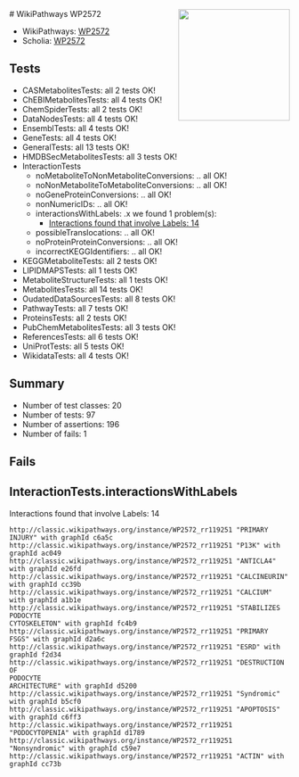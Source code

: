 <img style="float: right; width: 200px" src="https://upload.wikimedia.org/wikipedia/commons/thumb/8/83/Wplogo_with_text_500.png/640px-Wplogo_with_text_500.png" />
# WikiPathways WP2572

* WikiPathways: [WP2572](https://wikipathways.org/pathways/WP2572)
* Scholia: [WP2572](https://scholia.toolforge.org/wikipathways/WP2572)
## Tests
* CASMetabolitesTests: all 2 tests OK!
* ChEBIMetabolitesTests: all 4 tests OK!
* ChemSpiderTests: all 2 tests OK!
* DataNodesTests: all 4 tests OK!
* EnsemblTests: all 4 tests OK!
* GeneTests: all 4 tests OK!
* GeneralTests: all 13 tests OK!
* HMDBSecMetabolitesTests: all 3 tests OK!
* InteractionTests
    * noMetaboliteToNonMetaboliteConversions: .. all OK!
    * noNonMetaboliteToMetaboliteConversions: .. all OK!
    * noGeneProteinConversions: .. all OK!
    * nonNumericIDs: .. all OK!
    * interactionsWithLabels: .x we found 1 problem(s):
        * [Interactions found that involve Labels: 14](#fe97a8bc)
    * possibleTranslocations: .. all OK!
    * noProteinProteinConversions: .. all OK!
    * incorrectKEGGIdentifiers: .. all OK!
* KEGGMetaboliteTests: all 2 tests OK!
* LIPIDMAPSTests: all 1 tests OK!
* MetaboliteStructureTests: all 1 tests OK!
* MetabolitesTests: all 14 tests OK!
* OudatedDataSourcesTests: all 8 tests OK!
* PathwayTests: all 7 tests OK!
* ProteinsTests: all 2 tests OK!
* PubChemMetabolitesTests: all 3 tests OK!
* ReferencesTests: all 6 tests OK!
* UniProtTests: all 5 tests OK!
* WikidataTests: all 4 tests OK!


## Summary

* Number of test classes: 20
* Number of tests: 97
* Number of assertions: 196
* Number of fails: 1

## Fails

<a name="fe97a8bc" />

## InteractionTests.interactionsWithLabels

Interactions found that involve Labels: 14
```
http://classic.wikipathways.org/instance/WP2572_rr119251 "PRIMARY 
INJURY" with graphId c6a5c
http://classic.wikipathways.org/instance/WP2572_rr119251 "P13K" with graphId ac049
http://classic.wikipathways.org/instance/WP2572_rr119251 "ANTICLA4" with graphId e26fd
http://classic.wikipathways.org/instance/WP2572_rr119251 "CALCINEURIN" with graphId cc39b
http://classic.wikipathways.org/instance/WP2572_rr119251 "CALCIUM" with graphId a1b1e
http://classic.wikipathways.org/instance/WP2572_rr119251 "STABILIZES 
PODOCYTE
CYTOSKELETON" with graphId fc4b9
http://classic.wikipathways.org/instance/WP2572_rr119251 "PRIMARY 
FSGS" with graphId d2a6c
http://classic.wikipathways.org/instance/WP2572_rr119251 "ESRD" with graphId f2d34
http://classic.wikipathways.org/instance/WP2572_rr119251 "DESTRUCTION OF
PODOCYTE
ARCHITECTURE" with graphId d5200
http://classic.wikipathways.org/instance/WP2572_rr119251 "Syndromic" with graphId b5cf0
http://classic.wikipathways.org/instance/WP2572_rr119251 "APOPTOSIS" with graphId c6ff3
http://classic.wikipathways.org/instance/WP2572_rr119251 "PODOCYTOPENIA" with graphId d1789
http://classic.wikipathways.org/instance/WP2572_rr119251 "Nonsyndromic" with graphId c59e7
http://classic.wikipathways.org/instance/WP2572_rr119251 "ACTIN" with graphId cc73b
```

